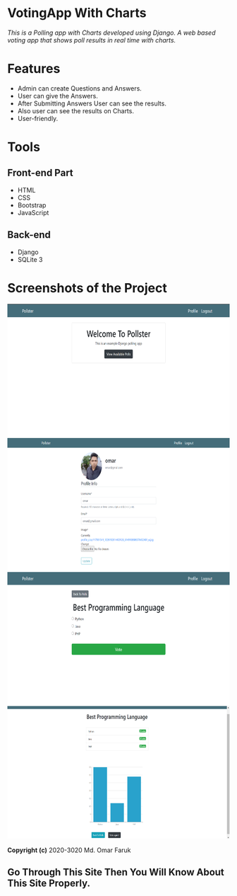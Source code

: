 # VotingApp With Charts
*This is a Polling app with Charts developed using Django. A web based voting app that shows poll results in real time with charts.*

# Features
* Admin can create Questions and Answers.
* User can give the Answers.
* After Submitting Answers User can see the results.
* Also user can see the results on Charts.
* User-friendly.

# Tools
## Front-end Part
* HTML
* CSS
* Bootstrap
* JavaScript
## Back-end
* Django
* SQLite 3

# Screenshots of the Project
<p align="center">
  <img width="660" height="300" src="static/images/a.png">
  <img width="660" height="300" src="static/images/b.png">
  <img width="660" height="300" src="static/images/c.png">
  <img width="660" height="300" src="static/images/d.png">
</p>

**Copyright (c)** 2020-3020 Md. Omar Faruk

## Go Through This Site Then You Will Know About This Site Properly.
